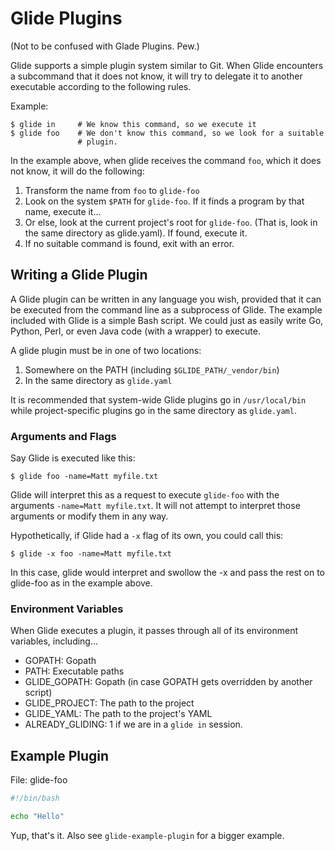 # Glide Plugins

(Not to be confused with Glade Plugins. Pew.)

Glide supports a simple plugin system similar to Git. When Glide
encounters a subcommand that it does not know, it will try to delegate
it to another executable according to the following rules.

Example:

```
$ glide in     # We know this command, so we execute it
$ glide foo    # We don't know this command, so we look for a suitable
               # plugin.
```

In the example above, when glide receives the command `foo`, which it
does not know, it will do the following:

1. Transform the name from `foo` to `glide-foo`
2. Look on the system `$PATH` for `glide-foo`. If it finds a program by
   that name, execute it...
3. Or else, look at the current project's root for `glide-foo`. (That
   is, look in the same directory as glide.yaml). If found, execute it.
4. If no suitable command is found, exit with an error.

## Writing a Glide Plugin

A Glide plugin can be written in any language you wish, provided that it
can be executed from the command line as a subprocess of Glide. The
example included with Glide is a simple Bash script. We could just as
easily write Go, Python, Perl, or even Java code (with a wrapper) to
execute.

A glide plugin must be in one of two locations:

1. Somewhere on the PATH (including `$GLIDE_PATH/_vendor/bin`)
2. In the same directory as `glide.yaml`

It is recommended that system-wide Glide plugins go in `/usr/local/bin`
while project-specific plugins go in the same directory as `glide.yaml`.

### Arguments and Flags

Say Glide is executed like this:

```
$ glide foo -name=Matt myfile.txt
```

Glide will interpret this as a request to execute `glide-foo` with the
arguments `-name=Matt myfile.txt`. It will not attempt to interpret
those arguments or modify them in any way.

Hypothetically, if Glide had a `-x` flag of its own, you could call
this:

```
$ glide -x foo -name=Matt myfile.txt
```

In this case, glide would interpret and swollow the -x and pass the rest
on to glide-foo as in the example above.

### Environment Variables

When Glide executes a plugin, it passes through all of its environment
variables, including...

- GOPATH: Gopath
- PATH: Executable paths
- GLIDE_GOPATH: Gopath (in case GOPATH gets overridden by another
  script)
- GLIDE_PROJECT: The path to the project
- GLIDE_YAML: The path to the project's YAML
- ALREADY_GLIDING: 1 if we are in a `glide in` session.

## Example Plugin

File: glide-foo

```bash
#!/bin/bash

echo "Hello"
```

Yup, that's it. Also see `glide-example-plugin` for a bigger example.
